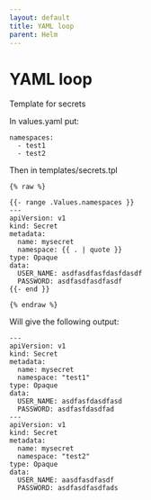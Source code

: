 ```yaml
---
layout: default
title: YAML loop
parent: Helm
---
```


# YAML loop


Template for secrets

In values.yaml put:

```
namespaces:
  - test1
  - test2
```

Then in templates/secrets.tpl
```
{% raw %} 

{{- range .Values.namespaces }}
---
apiVersion: v1
kind: Secret
metadata:
  name: mysecret
  namespace: {{ . | quote }}
type: Opaque
data:
  USER_NAME: asdfasdfasfdasfdasdf
  PASSWORD: asdfasdfasdfasdf
{{- end }}

{% endraw %}
```

Will give the following output:

```
---
apiVersion: v1
kind: Secret
metadata:
  name: mysecret
  namespace: "test1"
type: Opaque
data:
  USER_NAME: asdfasfdasdfasd
  PASSWORD: asdfasfdasdfad
---
apiVersion: v1
kind: Secret
metadata:
  name: mysecret
  namespace: "test2"
type: Opaque
data:
  USER_NAME: aasdfasdfasdf
  PASSWORD: asdfasdfasdfads
```
